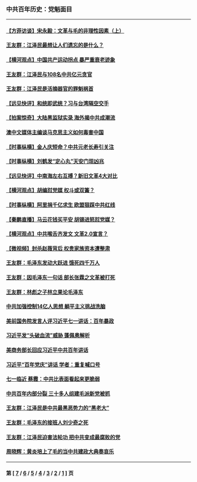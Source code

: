 ### 中共百年历史：党魁面目
---
#### [【方菲访谈】宋永毅：文革与毛的非理性因素（上）](../../pages/nf1176107/n13469956.md?01230430) 
#### [王友群：江泽民最想让人们遗忘的是什么？](../../pages/nf1176107/n13408949.md?01230430) 
#### [【横河观点】中国共产运动拐点 暴严重衰老迹象](../../pages/nf1176107/n13388333.md?01230430) 
#### [王友群：江泽民与108名中共亿元贪官](../../pages/nf1176107/n13352358.md?01230430) 
#### [王友群：江泽民是活摘器官的罪魁祸首](../../pages/nf1176107/n13336903.md?01230430) 
#### [【远见快评】和统即武统？习与台湾隔空交手](../../pages/nf1176107/n13297739.md?01230430) 
#### [【拍案惊奇】大陆黑监狱实录 海外揭中共成潮流](../../pages/nf1176107/n13288853.md?01230430) 
#### [澳中文媒体主编谈马克思主义如何毒害中国](../../pages/nf1176107/n13257387.md?01230430) 
#### [【时事纵横】金人庆短命？中共元老长寿引关注](../../pages/nf1176107/n13217934.md?01230430) 
#### [【时事纵横】刘鹤发“定心丸”天安门现凶兆](../../pages/nf1176107/n13215416.md?01230430) 
#### [【远见快评】中南海左右互搏？新旧文革4大对比](../../pages/nf1176107/n13214745.md?01230430) 
#### [【横河观点】胡编怼党媒 权斗或双簧？](../../pages/nf1176107/n13210864.md?01230430) 
#### [【时事纵横】阿里捐千亿求生 欧盟狠踩中共红线](../../pages/nf1176107/n13206431.md?01230430) 
#### [【秦鹏直播】马云花钱买平安 胡锡进怒怼党媒？](../../pages/nf1176107/n13206392.md?01230430) 
#### [【横河观点】中共喉舌齐发文 文革2.0宣言？](../../pages/nf1176107/n13201248.md?01230430) 
#### [【微视频】封杀赵薇背后 权贵家族资本遭整肃](../../pages/nf1176107/n13197798.md?01230430) 
#### [王友群：毛泽东发动大跃进 饿死四千万人](../../pages/nf1176107/n13177158.md?01230430) 
#### [王友群：因毛泽东一句话 部长张霖之文革被打死](../../pages/nf1176107/n13161711.md?01230430) 
#### [王友群：林彪之子林立果论毛泽东](../../pages/nf1176107/n13128622.md?01230430) 
#### [中共加强控制14亿人思想 躺平主义挑战洗脑](../../pages/nf1176107/n13094299.md?01230430) 
#### [美前国务院发言人评习近平七一讲话：百年暴政](../../pages/nf1176107/n13066986.md?01230430) 
#### [习近平发“头破血流”威胁 蓬佩奥解析](../../pages/nf1176107/n13063604.md?01230430) 
#### [美商务部长回应习近平中共百年讲话](../../pages/nf1176107/n13062903.md?01230430) 
#### [习近平“百年党庆”讲话 学者：重复喊口号](../../pages/nf1176107/n13061411.md?01230430) 
#### [七一临近 蔡霞：中共比表面看起来更脆弱](../../pages/nf1176107/n13056418.md?01230430) 
#### [中共百年内部分裂 三十多人组建毛派新党被抓](../../pages/nf1176107/n13044023.md?01230430) 
#### [王友群：江泽民是中共最黑恶势力的“黑老大”](../../pages/nf1176107/n13022180.md?01230430) 
#### [王友群：毛泽东的接班人刘少奇之死](../../pages/nf1176107/n12991772.md?01230430) 
#### [王友群：江泽民迫害法轮功 把中共变成最腐败的党](../../pages/nf1176107/n12947347.md?01230430) 
#### [周晓辉：黄炎培上了毛的当中共建政大典奏哀乐](../../pages/nf1176107/n12942780.md?01230430) 

---
#### 第 [ [7](./7.md?01230430) / [6](./6.md?01230430) / [5](./5.md?01230430) / [4](./4.md?01230430) / [3](./3.md?01230430) / [2](./2.md?01230430) / [1](./1.md?01230430) ] 页
